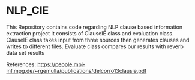 
# NLP_CIE
This Repository contains code regarding NLP clause based information extraction project
It consists of ClauseIE class and evaluation class.
ClauseIE class takes input from three sources then generates clauses and writes to different files.
Evaluate class compares our results with reverb data set results

References: 
https://people.mpi-inf.mpg.de/~rgemulla/publications/delcorro13clausie.pdf

